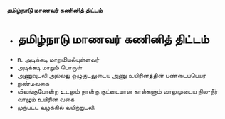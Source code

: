 **தமிழ்நாடு மாணவர் கணினித் திட்டம்**
- # தமிழ்நாடு மாணவர் கணினித் திட்டம்
- n. அடிக்கடி மாறுமியல்புள்ளவர்
- அடிக்கடி மாறும் பொருள்
- அணுவுடலி அல்லது ஒழுகுடலுடைய அணு உயிரினத்தின் பண்டைப்பெயர்
- நுண்மவகை
- விலங்குபோன்ற உடலும் நான்கு குட்டையான கால்களும் வாலுமுடைய நில-நீர் வாழும் உயிரின வகை
- முற்பட்ட வழக்கில் வயிற்றுடலி.

